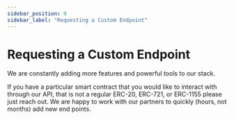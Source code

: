 ```yaml
---
sidebar_position: 9
sidebar_label: "Requesting a Custom Endpoint"
---
```


# Requesting a Custom Endpoint

We are constantly adding more features and powerful tools to our stack.

If you have a particular smart contract that you would like to interact with through our API, that is not a regular ERC-20, ERC-721, or ERC-1155 please just reach out. We are happy to work with our partners to quickly (hours, not months) add new end points.
